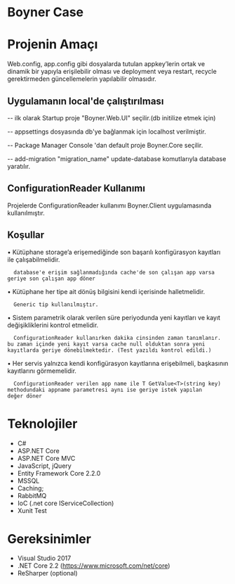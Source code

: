 # Boyner Case

# Projenin Amaçı

Web.config, app.config gibi dosyalarda tutulan appkey’lerin ortak ve dinamik bir yapıyla erişilebilir olması ve deployment veya restart, recycle gerektirmeden güncellemelerin yapılabilir olmasıdır.

## Uygulamanın local'de çalıştırılması

-- ilk olarak Startup proje "Boyner.Web.UI" seçilir.(db initilize etmek için)

-- appsettings dosyasında db'ye bağlanmak için localhost verilmiştir.

-- Package Manager Console 'dan default proje Boyner.Core seçilir.

-- add-migration "migration_name" update-database komutlarıyla database yaratılır.

## ConfigurationReader Kullanımı

Projelerde ConfigurationReader kullanımı Boyner.Client uygulamasında kullanılmıştır.

## Koşullar
 
•	Kütüphane storage’a erişemediğinde son başarılı konfigürasyon kayıtları ile çalışabilmelidir.

      database'e erişim sağlanmadığında cache'de son çalışan app varsa geriye son çalışan app döner
      
•	Kütüphane her tipe ait dönüş bilgisini kendi içerisinde halletmelidir. 

      Generic tip kullanılmıştır.
      
•	Sistem parametrik olarak verilen süre periyodunda yeni kayıtları ve kayıt değişikliklerini kontrol etmelidir. 

      ConfigurationReader kullanırken dakika cinsinden zaman tanımlanır. bu zaman içinde yeni kayıt varsa cache null olduktan sonra yeni       kayıtlarda geriye dönebilmektedir. (Test yazıldı kontrol edildi.)
      
•	Her servis yalnızca kendi konfigürasyon kayıtlarına erişebilmeli, başkasının kayıtlarını görmemelidir.

      ConfigurationReader verilen app name ile T GetValue<T>(string key) methodundaki appname parametresi aynı ise geriye istek yapılan       değer döner


# Teknolojiler

- C#
- ASP.NET Core
- ASP.NET Core MVC
- JavaScript, jQuery
- Entity Framework Core 2.2.0
- MSSQL
- Caching;
- RabbitMQ
- IoC (.net core IServiceCollection) 
- Xunit Test

# Gereksinimler

-  Visual Studio 2017
-  .NET Core 2.2 (https://www.microsoft.com/net/core)
-  ReSharper (optional)

 





